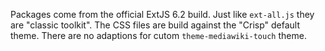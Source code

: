 Packages come from the official ExtJS 6.2 build. Just like `ext-all.js` they are
"classic toolkit". The CSS files are build against the "Crisp" default theme.
There are no adaptions for cutom `theme-mediawiki-touch` theme.